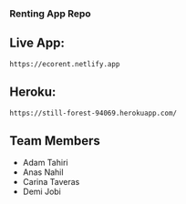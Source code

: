 ### Renting App Repo 

## Live App:

```
https://ecorent.netlify.app
```

## Heroku:

```
https://still-forest-94069.herokuapp.com/
```


## Team Members

* Adam Tahiri
* Anas Nahil
* Carina Taveras
* Demi Jobi
